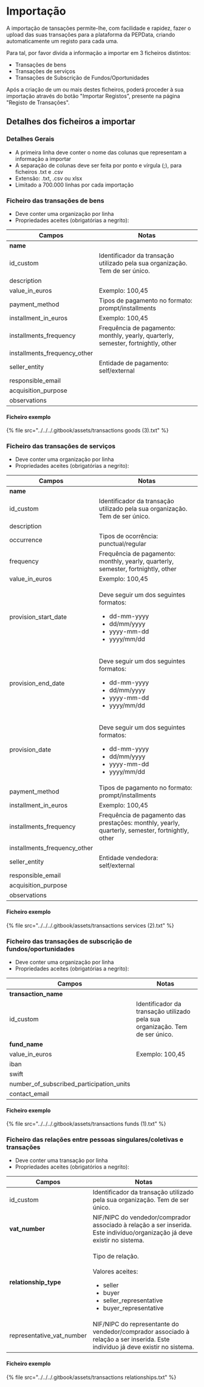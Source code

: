 # Importação

A importação de tansações permite-lhe, com facilidade e rapidez, fazer o upload das suas transações para a plataforma da PEPData, criando automaticamente um registo para cada uma.

Para tal, por favor divida a informação a importar em 3 ficheiros distintos:

* Transações de bens
* Transações de serviços
* Transações de Subscrição de Fundos/Oportunidades

Após a criação de um ou mais destes ficheiros, poderá proceder à sua importação através do botão "Importar Registos", presente na página "Registo de Transações".

## Detalhes dos ficheiros a importar

### Detalhes Gerais

* A primeira linha deve conter o nome das colunas que representam a informação a importar
* A separação de colunas deve ser feita por ponto e vírgula (;), para ficheiros .txt e .csv
* Extensão: .txt, .csv ou xlsx
* Limitado a 700.000 linhas por cada importação

### Ficheiro das transações de bens

* Deve conter uma organização por linha
* Propriedades aceites (obrigatórias a negrito):

| Campos                         | Notas                                                                             |
| ------------------------------ | --------------------------------------------------------------------------------- |
| **name**                       |                                                                                   |
| id\_custom                     | Identificador da transação utilizado pela sua organização. Tem de ser único.      |
| description                    |                                                                                   |
| value\_in\_euros               | Exemplo: 100,45                                                                   |
| payment\_method                | Tipos de pagamento no formato: prompt/installments                                |
| installment\_in\_euros         | Exemplo: 100,45                                                                   |
| installments\_frequency        | Frequência de pagamento: monthly, yearly, quarterly, semester, fortnightly, other |
| installments\_frequency\_other |                                                                                   |
| seller\_entity                 | Entidade de pagamento: self/external                                              |
| responsible\_email             |                                                                                   |
| acquisition\_purpose           |                                                                                   |
| observations                   |                                                                                   |

#### Ficheiro exemplo

{% file src="../../../.gitbook/assets/transactions goods (3).txt" %}

### Ficheiro das transações de serviços

* Deve conter uma organização por linha
* Propriedades aceites (obrigatórias a negrito):

| Campos                         | Notas                                                                                                                              |
| ------------------------------ | ---------------------------------------------------------------------------------------------------------------------------------- |
| **name**                       |                                                                                                                                    |
| id\_custom                     | Identificador da transação utilizado pela sua organização. Tem de ser único.                                                       |
| description                    |                                                                                                                                    |
| occurrence                     | Tipos de ocorrência: punctual/regular                                                                                              |
| frequency                      | Frequência de pagamento: monthly, yearly, quarterly, semester, fortnightly, other                                                  |
| value\_in\_euros               | Exemplo: 100,45                                                                                                                    |
| provision\_start\_date         | <p>Deve seguir um dos seguintes formatos:</p><ul><li>dd-mm-yyyy</li><li>dd/mm/yyyy</li><li>yyyy-mm-dd</li><li>yyyy/mm/dd</li></ul> |
| provision\_end\_date           | <p>Deve seguir um dos seguintes formatos:</p><ul><li>dd-mm-yyyy</li><li>dd/mm/yyyy</li><li>yyyy-mm-dd</li><li>yyyy/mm/dd</li></ul> |
| provision\_date                | <p>Deve seguir um dos seguintes formatos:</p><ul><li>dd-mm-yyyy</li><li>dd/mm/yyyy</li><li>yyyy-mm-dd</li><li>yyyy/mm/dd</li></ul> |
| payment\_method                | Tipos de pagamento no formato: prompt/installments                                                                                 |
| installment\_in\_euros         | Exemplo: 100,45                                                                                                                    |
| installments\_frequency        | Frequência de pagamento das prestações: monthly, yearly, quarterly, semester, fortnightly, other                                   |
| installments\_frequency\_other |                                                                                                                                    |
| seller\_entity                 | Entidade vendedora: self/external                                                                                                  |
| responsible\_email             |                                                                                                                                    |
| acquisition\_purpose           |                                                                                                                                    |
| observations                   |                                                                                                                                    |

#### Ficheiro exemplo

{% file src="../../../.gitbook/assets/transactions services (2).txt" %}

### Ficheiro das transações de subscrição de fundos/oportunidades

* Deve conter uma organização por linha
* Propriedades aceites (obrigatórias a negrito):

| Campos                                       | Notas                                                                        |
| -------------------------------------------- | ---------------------------------------------------------------------------- |
| **transaction\_name**                        |                                                                              |
| id\_custom                                   | Identificador da transação utilizado pela sua organização. Tem de ser único. |
| **fund\_name**                               |                                                                              |
| value\_in\_euros                             | Exemplo: 100,45                                                              |
| iban                                         |                                                                              |
| swift                                        |                                                                              |
| number\_of\_subscribed\_participation\_units |                                                                              |
| contact\_email                               |                                                                              |

#### Ficheiro exemplo

{% file src="../../../.gitbook/assets/transactions funds (1).txt" %}

### Ficheiro das relações entre pessoas singulares/coletivas e transações

* Deve conter uma transação por linha
* Propriedades aceites (obrigatórios a negrito):

| Campos                      | Notas                                                                                                                                            |
| --------------------------- | ------------------------------------------------------------------------------------------------------------------------------------------------ |
| id\_custom                  | Identificador da transação utilizado pela sua organização. Tem de ser único.                                                                     |
| **vat\_number**             | NIF/NIPC do vendedor/comprador associado à relação a ser inserida. Este indivíduo/organização já deve existir no sistema.                        |
| **relationship\_type**      | <p>Tipo de relação.<br><br>Valores aceites:</p><ul><li>seller</li><li>buyer</li><li>seller_representative</li><li>buyer_representative</li></ul> |
| representative\_vat\_number | NIF/NIPC do representante do vendedor/comprador associado à relação a ser inserida. Este indivíduo já deve existir no sistema.                   |

#### Ficheiro exemplo

{% file src="../../../.gitbook/assets/transactions relationships.txt" %}
